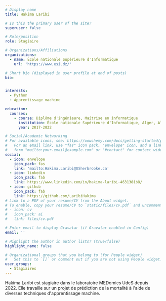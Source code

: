 ```yaml
---
# Display name
title: Hakima Laribi

# Is this the primary user of the site?
superuser: false

# Role/position
role: Stagiaire

# Organizations/Affiliations
organizations:
  - name: École nationale Supérieure d'Informatique
    url: 'https://www.esi.dz/'

# Short bio (displayed in user profile at end of posts)
bio: 


interests:
  - Python
  - Apprentissage machine

education:
  courses:
    - course: Diplôme d'ingénieure, Maîtrise en informatique
      institution: École nationale Supérieure d'Informatique, Alger, Algérie
      year: 2017-2022

# Social/Academic Networking
# For available icons, see: https://wowchemy.com/docs/getting-started/page-builder/#icons
#   For an email link, use "fas" icon pack, "envelope" icon, and a link in the
#   form "mailto:your-email@example.com" or "#contact" for contact widget.
social:
  - icon: envelope
    icon_pack: fas
    link: 'mailto:Hakima.Laribi@USherbrooke.ca'
  - icon: linkedin
    icon_pack: fab
    link: https://www.linkedin.com/in/hakima-laribi-4631381b8/
  - icon: github
    icon_pack: fab
    link: https://github.com/LaribiHakima
# Link to a PDF of your resume/CV from the About widget.
# To enable, copy your resume/CV to `static/files/cv.pdf` and uncomment the lines below.
# - icon: cv
#   icon_pack: ai
#   link: files/cv.pdf

# Enter email to display Gravatar (if Gravatar enabled in Config)
email: ''

# Highlight the author in author lists? (true/false)
highlight_name: false

# Organizational groups that you belong to (for People widget)
#   Set this to `[]` or comment out if you are not using People widget.
user_groups:
  - Stagiaires
---
```


Hakima Laribi est stagiaire dans le laboratoire MEDomics UdeS depuis 2022. Elle travaille sur un projet de prédiction
de la mortalité à l'aide de diverses techniques d'apprentissage machine.
